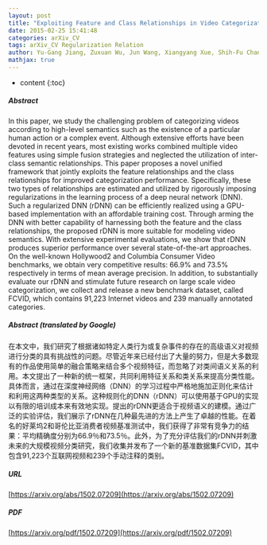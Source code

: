 ```yaml
---
layout: post
title: "Exploiting Feature and Class Relationships in Video Categorization with Regularized Deep Neural Networks"
date: 2015-02-25 15:41:48
categories: arXiv_CV
tags: arXiv_CV Regularization Relation
author: Yu-Gang Jiang, Zuxuan Wu, Jun Wang, Xiangyang Xue, Shih-Fu Chang
mathjax: true
---
```


* content
{:toc}

##### Abstract
In this paper, we study the challenging problem of categorizing videos according to high-level semantics such as the existence of a particular human action or a complex event. Although extensive efforts have been devoted in recent years, most existing works combined multiple video features using simple fusion strategies and neglected the utilization of inter-class semantic relationships. This paper proposes a novel unified framework that jointly exploits the feature relationships and the class relationships for improved categorization performance. Specifically, these two types of relationships are estimated and utilized by rigorously imposing regularizations in the learning process of a deep neural network (DNN). Such a regularized DNN (rDNN) can be efficiently realized using a GPU-based implementation with an affordable training cost. Through arming the DNN with better capability of harnessing both the feature and the class relationships, the proposed rDNN is more suitable for modeling video semantics. With extensive experimental evaluations, we show that rDNN produces superior performance over several state-of-the-art approaches. On the well-known Hollywood2 and Columbia Consumer Video benchmarks, we obtain very competitive results: 66.9\% and 73.5\% respectively in terms of mean average precision. In addition, to substantially evaluate our rDNN and stimulate future research on large scale video categorization, we collect and release a new benchmark dataset, called FCVID, which contains 91,223 Internet videos and 239 manually annotated categories.

##### Abstract (translated by Google)
在本文中，我们研究了根据诸如特定人类行为或复杂事件的存在的高级语义对视频进行分类的具有挑战性的问题。尽管近年来已经付出了大量的努力，但是大多数现有的作品使用简单的融合策略来结合多个视频特征，而忽略了对类间语义关系的利用。本文提出了一种新的统一框架，共同利用特征关系和类关系来提高分类性能。具体而言，通过在深度神经网络（DNN）的学习过程中严格地施加正则化来估计和利用这两种类型的关系。这种规则化的DNN（rDNN）可以使用基于GPU的实现以有限的培训成本来有效地实现。提出的rDNN更适合于视频语义的建模。通过广泛的实验评估，我们展示了rDNN在几种最先进的方法上产生了卓越的性能。在着名的好莱坞2和哥伦比亚消费者视频基准测试中，我们获得了非常有竞争力的结果：平均精确度分别为66.9％和73.5％。此外，为了充分评估我们的rDNN并刺激未来的大规模视频分类研究，我们收集并发布了一个新的基准数据集FCVID，其中包含91,223个互联网视频和239个手动注释的类别。

##### URL
[https://arxiv.org/abs/1502.07209](https://arxiv.org/abs/1502.07209)

##### PDF
[https://arxiv.org/pdf/1502.07209](https://arxiv.org/pdf/1502.07209)

